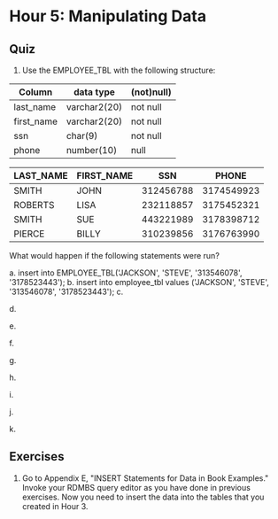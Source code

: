 # Hour 5: Manipulating Data

## Quiz 

1. Use the EMPLOYEE_TBL with the following structure:

| Column        |      data type  |  (not)null) |
|----------     |-------------    |------       |
| last_name     |  varchar2(20)   | not null    |
| first_name    | varchar2(20)    | not null    |
| ssn           | char(9)         | not null    |
| phone         | number(10)      | null        |

| LAST_NAME | FIRST_NAME  | SSN       | PHONE       |
|-----------|-------------|-----------|-------------|
| SMITH     | JOHN        | 312456788 | 3174549923  |
| ROBERTS   | LISA        | 232118857 | 3175452321  |
| SMITH     | SUE         | 443221989 | 3178398712  |
| PIERCE    | BILLY       | 310239856 | 3176763990  |

What would happen if the following statements were run?

  a.
insert into EMPLOYEE_TBL('JACKSON', 'STEVE', '313546078', '3178523443');
  b.
insert into employee_tbl values
('JACKSON', 'STEVE', '313546078', '3178523443');
  c.

  d.

  e.

  f.

  g.

  h.

  i.

  j.

  k.

## Exercises
1. Go to Appendix E, "INSERT Statements for Data in Book Examples." Invoke your 
RDMBS query editor as you have done in previous exercises.
Now you need to insert the data into the tables that you created in Hour 3.
